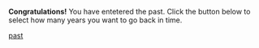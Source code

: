**Congratulations!** You have entetered the past. Click the button below to select how many years you want to go back in time.


[past](past.md)
